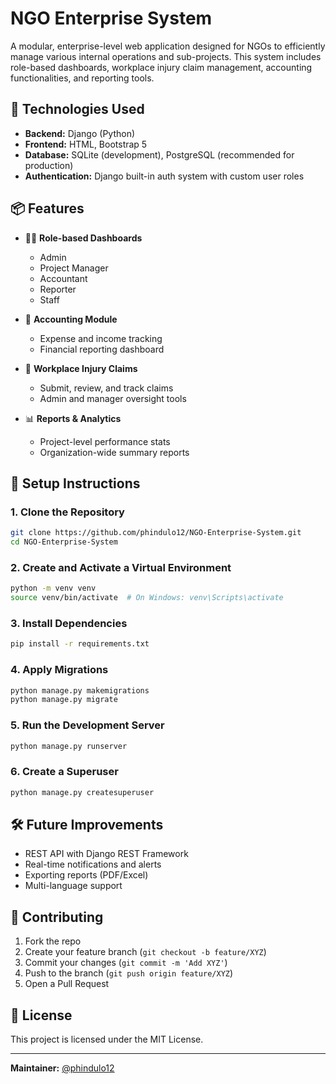 # NGO Enterprise System

A modular, enterprise-level web application designed for NGOs to efficiently manage various internal operations and sub-projects. This system includes role-based dashboards, workplace injury claim management, accounting functionalities, and reporting tools.

## 🔧 Technologies Used

- **Backend:** Django (Python)
- **Frontend:** HTML, Bootstrap 5
- **Database:** SQLite (development), PostgreSQL (recommended for production)
- **Authentication:** Django built-in auth system with custom user roles

## 📦 Features

- 🧑‍💼 **Role-based Dashboards**
  - Admin
  - Project Manager
  - Accountant
  - Reporter
  - Staff

- 🧾 **Accounting Module**
  - Expense and income tracking
  - Financial reporting dashboard

- 🚨 **Workplace Injury Claims**
  - Submit, review, and track claims
  - Admin and manager oversight tools

- 📊 **Reports & Analytics**
  - Project-level performance stats
  - Organization-wide summary reports

## 🧰 Setup Instructions

### 1. Clone the Repository

```bash
git clone https://github.com/phindulo12/NGO-Enterprise-System.git
cd NGO-Enterprise-System
```

### 2. Create and Activate a Virtual Environment

```bash
python -m venv venv
source venv/bin/activate  # On Windows: venv\Scripts\activate
```

### 3. Install Dependencies

```bash
pip install -r requirements.txt
```

### 4. Apply Migrations

```bash
python manage.py makemigrations
python manage.py migrate
```

### 5. Run the Development Server

```bash
python manage.py runserver
```

### 6. Create a Superuser

```bash
python manage.py createsuperuser
```

## 🛠️ Future Improvements

- REST API with Django REST Framework
- Real-time notifications and alerts
- Exporting reports (PDF/Excel)
- Multi-language support

## 🤝 Contributing

1. Fork the repo
2. Create your feature branch (`git checkout -b feature/XYZ`)
3. Commit your changes (`git commit -m 'Add XYZ'`)
4. Push to the branch (`git push origin feature/XYZ`)
5. Open a Pull Request

## 📄 License

This project is licensed under the MIT License.

---

**Maintainer:** [@phindulo12](https://github.com/phindulo12)
